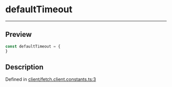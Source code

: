 
      
# defaultTimeout

<div class="api-docs__separator" data-reactroot="">

---

</div><div class="api-docs__section">

## Preview

</div><div class="api-docs__preview var">

```ts
const defaultTimeout = {
}
```

</div><div class="api-docs__section">

## Description

</div><div class="api-docs__description"><span class="api-docs__do-not-parse">



</span></div><div class="api-docs__definition">

Defined in [client/fetch.client.constants.ts:3](https://github.com/BetterTyped/hyper-fetch/blob/1a97772c/packages/core/src/client/fetch.client.constants.ts#L3)

</div>